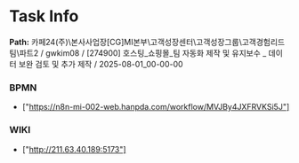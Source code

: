 # Task Info

**Path:** 카페24(주)\본사사업장\[CG]MI본부\고객성장센터\고객성장그룹\고객경험리드팀\파트2 / gwkim08 / [274900] 호스팅_쇼핑몰_팀 자동화 제작 및 유지보수 _ 데이터 보완 검토 및 추가 제작 / 2025-08-01_00-00-00

### BPMN
- ["https://n8n-mi-002-web.hanpda.com/workflow/MVJBy4JXFRVKSi5J"]

### WIKI
- ["http://211.63.40.189:5173"]

